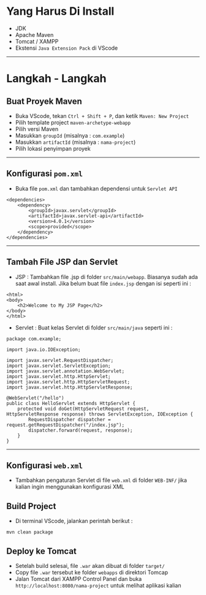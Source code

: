 # Yang Harus Di Install
- JDK
- Apache Maven
- Tomcat / XAMPP
- Ekstensi  ```Java Extension Pack``` di VScode

---
# Langkah - Langkah
## Buat Proyek Maven
- Buka VScode, tekan ```Ctrl + Shift + P```, dan ketik ```Maven: New Project```
- Pilih template project ```maven-archetype-webapp```
- Pilih versi Maven
- Masukkan ```groupId``` (misalnya : ```com.example```)
- Masukkan ```artifactId``` (misalnya : ```nama-project```)
- Pilih lokasi penyimpan proyek

---
## Konfigurasi ```pom.xml```
- Buka file ```pom.xml``` dan tambahkan dependensi untuk ```Servlet API```
```
<dependencies>
    <dependency>
        <groupId>javax.servlet</groupId>
        <artifactId>javax.servlet-api</artifactId>
        <version>4.0.1</version>
        <scope>provided</scope>
    </dependency>
</dependencies>
```

---
## Tambah File JSP dan Servlet
- JSP : Tambahkan file .jsp di folder ```src/main/webapp```. Biasanya sudah ada saat awal install. Jika belum buat file ```index.jsp``` dengan isi seperti ini :
```
<html>
<body>
    <h2>Welcome to My JSP Page</h2>
</body>
</html>
```
  
- Servlet : Buat kelas Servlet di folder ```src/main/java``` seperti ini :
```
package com.example;

import java.io.IOException;

import javax.servlet.RequestDispatcher;
import javax.servlet.ServletException;
import javax.servlet.annotation.WebServlet;
import javax.servlet.http.HttpServlet;
import javax.servlet.http.HttpServletRequest;
import javax.servlet.http.HttpServletResponse;

@WebServlet("/hello")
public class HelloServlet extends HttpServlet {
    protected void doGet(HttpServletRequest request, HttpServletResponse response) throws ServletException, IOException {
        RequestDispatcher dispatcher = request.getRequestDispatcher("/index.jsp");
        dispatcher.forward(request, response);
    }
}
```

---
## Konfigurasi ```web.xml```
- Tambahkan pengaturan Servlet di file ```web.xml``` di folder ```WEB-INF/``` jika kalian ingin menggunakan konfigurasi XML

## Build Project
- Di terminal VScode, jalankan perintah berikut :
```
mvn clean package
```

## Deploy ke Tomcat
- Setelah build selesai, file ```.war``` akan dibuat di folder ```target/```
- Copy file ```.war``` tersebut ke folder ```webapps``` di direktori Tomcap
- Jalan Tomcat dari XAMPP Control Panel dan buka ```http://localhost:8080/nama-project``` untuk melihat aplikasi kalian